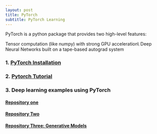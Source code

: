 ```yaml
---
layout: post
title: PyTorch
subtitle: PyTorch Learning 
---
```


PyTorch is a python package that provides two high-level features:

Tensor computation (like numpy) with strong GPU acceleration\\
Deep Neural Networks built on a tape-based autograd system


### 1. [PyTorch Installation](http://pytorch.org/)

### 2. [Pytorch Tutorial](https://github.com/yunjey/pytorch-tutorial)

### 3. Deep learning examples using PyTorch

#### [Repository one](https://github.com/pytorch/examples)

#### [Repository Two](https://github.com/pytorch/examples)

#### [Repository Three: Generative Models](https://github.com/wiseodd/generative-models)






